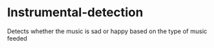 # Instrumental-detection
Detects whether the music is sad or happy based on the type of music feeded
